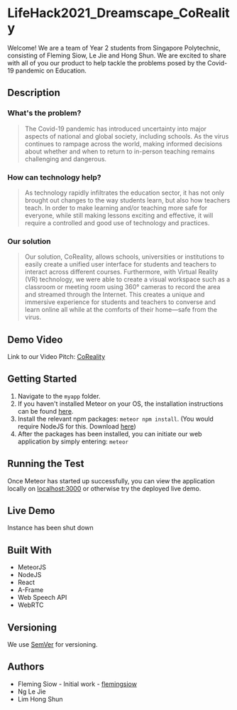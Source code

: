 # LifeHack2021_Dreamscape_CoReality
Welcome! We are a team of Year 2 students from Singapore Polytechnic, consisting of Fleming Siow, Le Jie and Hong Shun. We are excited to share with all of you our product to help tackle the problems posed by the Covid-19 pandemic on Education. 

## Description
### What's the problem?
> The Covid-19 pandemic has introduced uncertainty into major aspects of national and global society, including schools. As the virus continues to rampage across the world, making informed decisions about whether and when to return to in-person teaching remains challenging and dangerous.

### How can technology help?
> As technology rapidly infiltrates the education sector, it has not only brought out changes to the way students learn, but also how teachers teach. In order to make learning and/or teaching more safe for everyone, while still making lessons exciting and effective, it will require a controlled and good use of technology and practices.

### Our solution
> Our solution, CoReality, allows schools, universities or institutions to easily create a unified user interface for students and teachers to interact across different courses. Furthermore, with Virtual Reality (VR) technology, we were able to create a visual workspace such as a classroom or meeting room using 360° cameras to record the area and streamed through the Internet. This creates a unique and immersive experience for students and teachers to converse and learn online all while at the comforts of their home—safe from the virus.

## Demo Video
Link to our Video Pitch: [CoReality](https://youtu.be/gsPpSnuqM3E)

## Getting Started

1. Navigate to the ```myapp``` folder.
2. If you haven't installed Meteor on your OS, the installation instructions can be found [here](https://guide.meteor.com/).
3. Install the relevant npm packages: ```meteor npm install```. (You would require NodeJS for this. Download [here](https://nodejs.org/en/download/))
4. After the packages has been installed, you can initiate our web application by simply entering: ```meteor```

## Running the Test
Once Meteor has started up successfully, you can view the application locally on [localhost:3000](http://www.localhost:3000) or otherwise try the deployed live demo.

## Live Demo
Instance has been shut down

## Built With
- MeteorJS
- NodeJS
- React
- A-Frame
- Web Speech API
- WebRTC

## Versioning
We use [SemVer](https://semver.org) for versioning.

## Authors
- Fleming Siow - Initial work - [flemingsiow](https://github.com/flemingsiow)
- Ng Le Jie
- Lim Hong Shun
